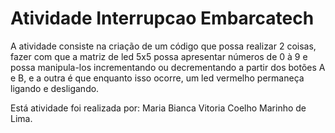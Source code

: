 # Atividade Interrupcao Embarcatech
A atividade consiste na criação de um código que possa realizar 2 coisas, fazer com que a matriz de led 5x5 possa apresentar números de 0 à 9 e possa manipula-los incrementando ou decrementando a partir dos botões A e B, e a outra é que enquanto isso ocorre, um led vermelho permaneça ligando e desligando.

Está atividade foi realizada por:
Maria Bianca Vitoria Coelho Marinho de Lima.
